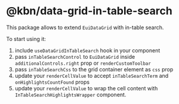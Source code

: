 # @kbn/data-grid-in-table-search

This package allows to extend `EuiDataGrid` with in-table search.

To start using it:

1. include `useDataGridInTableSearch` hook in your component 
2. pass `inTableSearchControl` to `EuiDataGrid` inside `additionalControls.right` prop or `renderCustomToolbar`
3. pass `inTableSearchCss` to the grid container element as `css` prop
4. update your `renderCellValue` to accept `inTableSearchTerm` and `onHighlightsCountFound` props
5. update your `renderCellValue` to wrap the cell content with `InTableSearchHighlightsWrapper` component.





